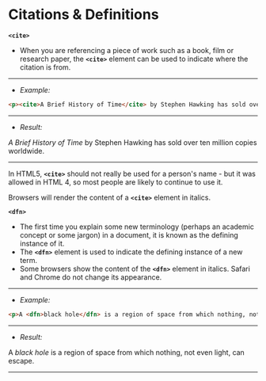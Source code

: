 # Citations & Definitions

**`<cite>`**
- When you are referencing a piece of work such as a book, film or research paper, the **`<cite>`** element can be used to indicate where the citation is from.

---
- *Example:*

```html
<p><cite>A Brief History of Time</cite> by Stephen Hawking has sold over ten million copies worldwide.</p>
```
---
- *Result:*
<p><cite>A Brief History of Time</cite> by Stephen Hawking has sold over ten million copies worldwide.</p>

---

In HTML5, **`<cite>`** should not really be used for a person's name - but it was allowed in HTML 4, so most people are likely to continue to use it.

Browsers will render the content of a **`<cite>`** element in italics.

**`<dfn>`**
- The first time you explain some new terminology (perhaps an academic concept or some jargon) in a document, it is known as the defining instance of it.
- The **`<dfn>`** element is used to indicate the defining instance of a new term.
- Some browsers show the content of the **`<dfn>`** element in italics. Safari and Chrome do not change its appearance.

---
- *Example:*

```html
<p>A <dfn>black hole</dfn> is a region of space from which nothing, not even light, can escape.</p>
```
---
- *Result:*
<p>A <dfn>black hole</dfn> is a region of space from which nothing, not even light, can escape.</p>

---
